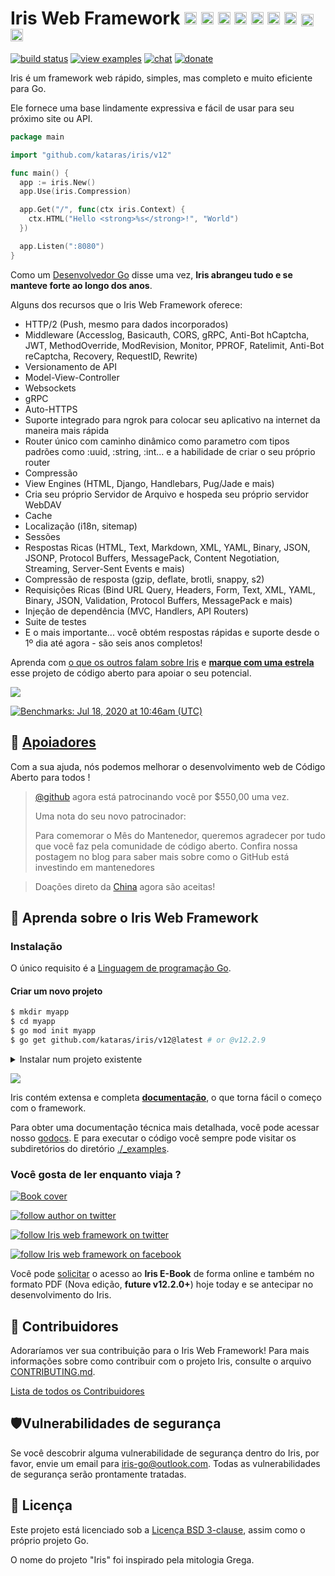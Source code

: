 <!-- [![Black Lives Matter](https://iris-go.com/images/blacklivesmatter_banner.png)](https://support.eji.org/give/153413/#!/donation/checkout)-->

# Iris Web Framework <a href="README_GR.md"><img width="20px" src="https://iris-go.com/images/flag-greece.svg" /></a> <a href="README_FR.md"><img width="20px" src="https://iris-go.com/images/flag-france.svg" /></a> <a href="README_ZH.md"><img width="20px" src="https://iris-go.com/images/flag-china.svg" /></a> <a href="README_ES.md"><img width="20px" src="https://iris-go.com/images/flag-spain.png" /></a> <a href="README_FA.md"><img width="20px" src="https://iris-go.com/images/flag-iran.svg" /></a> <a href="README_RU.md"><img width="20px" src="https://iris-go.com/images/flag-russia.svg" /></a> <a href="README_KO.md"><img width="20px" src="https://iris-go.com/images/flag-south-korea.svg?v=12" /></a> <a href="README_PT_BR.md"><img width="20px" align="center" src="https://www.iris-go.com/images/flag-brazil.svg" /></a> <a href="README_JA.md"><img width="20px" height="20px" src="https://iris-go.com/images/flag-japan.svg" /></a>

[![build status](https://img.shields.io/github/actions/workflow/status/kataras/iris/ci.yml?branch=main&style=for-the-badge)](https://github.com/kataras/iris/actions/workflows/ci.yml) [![view examples](https://img.shields.io/badge/examples%20-270-a83adf.svg?style=for-the-badge&logo=go)](https://github.com/kataras/iris/tree/main/_examples) [![chat](https://img.shields.io/gitter/room/iris_go/community.svg?color=cc2b5e&logo=gitter&style=for-the-badge)](https://gitter.im/iris_go/community) <!--[![FOSSA Status](https://img.shields.io/badge/LICENSE%20SCAN-PASSING❤️-CD2956?style=for-the-badge&logo=fossa)](https://app.fossa.io/projects/git%2Bgithub.com%2Fkataras%2Firis?ref=badge_shield)--> [![donate](https://img.shields.io/badge/support-Iris-blue.svg?style=for-the-badge&logo=paypal)](https://iris-go.com/donate) <!--[![report card](https://img.shields.io/badge/report%20card-a%2B-ff3333.svg?style=for-the-badge)](https://goreportcard.com/report/github.com/kataras/iris)--><!--[![godocs](https://img.shields.io/badge/go-%20docs-488AC7.svg?style=for-the-badge)](https://pkg.go.dev/github.com/kataras/iris/v12@v12.2.9)--> <!-- [![release](https://img.shields.io/badge/release%20-v12.0-0077b3.svg?style=for-the-badge)](https://github.com/kataras/iris/releases) -->

<!-- <a href="https://iris-go.com"> <img align="right" src="https://iris-go.com/images/logo-w169.png"></a> -->

Iris é um framework web rápido, simples, mas completo e muito eficiente para Go.

Ele fornece uma base lindamente expressiva e fácil de usar para seu próximo site ou API.


```go
package main

import "github.com/kataras/iris/v12"

func main() {
  app := iris.New()
  app.Use(iris.Compression)

  app.Get("/", func(ctx iris.Context) {
    ctx.HTML("Hello <strong>%s</strong>!", "World")
  })

  app.Listen(":8080")
}
```

<!-- <details><summary>More with simple Handler</summary>

```go
package main

import "github.com/kataras/iris/v12"

type (
  request struct {
    Firstname string `json:"firstname"`
    Lastname  string `json:"lastname"`
  }

  response struct {
    ID      string `json:"id"`
    Message string `json:"message"`
  }
)

func main() {
  app := iris.New()
  app.Handle("PUT", "/users/{id:uuid}", updateUser)
  app.Listen(":8080")
}

func updateUser(ctx iris.Context) {
  id := ctx.Params().Get("id")

  var req request
  if err := ctx.ReadJSON(&req); err != nil {
    ctx.StopWithError(iris.StatusBadRequest, err)
    return
  }

  resp := response{
    ID:      id,
    Message: req.Firstname + " updated successfully",
  }
  ctx.JSON(resp)
}
```

> Read the [routing examples](https://github.com/kataras/iris/blob/main/_examples/routing) for more!

</details>

<details><summary>Handler with custom input and output arguments</summary>

[![https://github.com/kataras/iris/blob/main/_examples/dependency-injection/basic/main.go](https://user-images.githubusercontent.com/22900943/105253731-b8db6d00-5b88-11eb-90c1-0c92a5581c86.png)](https://twitter.com/iris_framework/status/1234783655408668672)

> Interesting? Read the [examples](https://github.com/kataras/iris/blob/main/_examples/dependency-injection).

</details>

<details><summary>Party Controller (NEW)</summary>

> Head over to the [full running example](https://github.com/kataras/iris/blob/main/_examples/routing/party-controller)!

</details>

<details><summary>MVC</summary>

```go
package main

import (
  "github.com/kataras/iris/v12"
  "github.com/kataras/iris/v12/mvc"
)

type (
  request struct {
    Firstname string `json:"firstname"`
    Lastname  string `json:"lastname"`
  }

  response struct {
    ID      uint64 `json:"id"`
    Message string `json:"message"`
  }
)

func main() {
  app := iris.New()
  mvc.Configure(app.Party("/users"), configureMVC)
  app.Listen(":8080")
}

func configureMVC(app *mvc.Application) {
  app.Handle(new(userController))
}

type userController struct {
  // [...dependencies]
}

func (c *userController) PutBy(id uint64, req request) response {
  return response{
    ID:      id,
    Message: req.Firstname + " updated successfully",
  }
}
```

Want to see more? Navigate through [mvc examples](_examples/mvc)!
</details>


<details><summary>API Guide <strong>HOT</strong></summary>

```go
package main

import (
  // [other packages...]

  "github.com/kataras/iris/v12"
)

func main() {
  iris.NewGuide().
    AllowOrigin("*").
    Compression(true).
    Health(true, "development", "kataras").
    Timeout(0, 20*time.Second, 20*time.Second).
    Middlewares(basicauth.New(...)).
    Services(
        // NewDatabase(),
        // NewPostgresRepositoryRegistry,
        // NewUserService,
    ).
    API("/users", new(UsersAPI)).
    Listen(":80")
}
```

</details>

<br/>

-->

Como um [Desenvolvedor Go](https://twitter.com/dkuye/status/1532087942696554497) disse uma vez, **Iris abrangeu tudo e se manteve forte ao longo dos anos**.

Alguns dos recursos que o Iris Web Framework oferece:

* HTTP/2 (Push, mesmo para dados incorporados)
* Middleware (Accesslog, Basicauth, CORS, gRPC, Anti-Bot hCaptcha, JWT, MethodOverride, ModRevision, Monitor, PPROF, Ratelimit, Anti-Bot reCaptcha, Recovery, RequestID, Rewrite)
* Versionamento de API
* Model-View-Controller
* Websockets
* gRPC
* Auto-HTTPS
* Suporte integrado para ngrok para colocar seu aplicativo na internet da maneira mais rápida
* Router único com caminho dinâmico como parametro com tipos padrões como :uuid, :string, :int... e a habilidade de criar o seu próprio router
* Compressão
* View Engines (HTML, Django, Handlebars, Pug/Jade e mais)
* Cria seu próprio Servidor de Arquivo e hospeda seu próprio servidor WebDAV
* Cache
* Localização (i18n, sitemap)
* Sessões
* Respostas Ricas (HTML, Text, Markdown, XML, YAML, Binary, JSON, JSONP, Protocol Buffers, MessagePack, Content Negotiation, Streaming, Server-Sent Events e mais)
* Compressão de resposta (gzip, deflate, brotli, snappy, s2)
* Requisições Ricas (Bind URL Query, Headers, Form, Text, XML, YAML, Binary, JSON, Validation, Protocol Buffers, MessagePack e mais)
* Injeção de dependência (MVC, Handlers, API Routers)
* Suite de testes
* E o mais importante... você obtém respostas rápidas e suporte desde o 1º dia até agora - são seis anos completos!

Aprenda com [o que os outros falam sobre Iris](https://www.iris-go.com/#review) e **[marque com uma estrela](https://github.com/kataras/iris/stargazers)** esse projeto de código aberto para apoiar o seu potencial.

[![](https://iris-go.com/images/reviews.gif)](https://iris-go.com/testimonials/)

[![Benchmarks: Jul 18, 2020 at 10:46am (UTC)](https://iris-go.com/images/benchmarks.svg)](https://github.com/kataras/server-benchmarks)

## 👑 <a href="https://iris-go.com/donate">Apoiadores</a>

Com a sua ajuda, nós podemos melhorar o desenvolvimento web de Código Aberto para todos !

> [@github](https://github.com/github) agora está patrocinando você por $550,00 uma vez.
>
> Uma nota do seu novo patrocinador: 
>
> Para comemorar o Mês do Mantenedor, queremos agradecer por tudo que você faz pela comunidade de código aberto. Confira nossa postagem no blog para saber mais sobre como o GitHub está investindo em mantenedores

> Doações direto da [China](https://github.com/kataras/iris/issues/1870#issuecomment-1101418349) agora são aceitas!

## 📖 Aprenda sobre o Iris Web Framework

### Instalação

O único requisito é a [Linguagem de programação Go](https://go.dev/dl/).

#### Criar um novo projeto

```sh
$ mkdir myapp
$ cd myapp
$ go mod init myapp
$ go get github.com/kataras/iris/v12@latest # or @v12.2.9
```

<details><summary>Instalar num projeto existente</summary>

```sh
$ cd myapp
$ go get github.com/kataras/iris/v12@latest
```

**Run**

```sh
$ go mod tidy -compat=1.20 # -compat="1.20" for windows.
$ go run .
```

</details>

![](https://www.iris-go.com/images/gifs/install-create-iris.gif)

Iris contém extensa e completa **[documentação](https://www.iris-go.com/docs)**, o que torna fácil o começo com o framework.

<!-- Iris contains extensive and thorough **[wiki](https://github.com/kataras/iris/wiki)** making it easy to get started with the framework. -->

<!-- ![](https://media.giphy.com/media/Ur8iqy9FQfmPuyQpgy/giphy.gif) -->

Para obter uma documentação técnica mais detalhada, você pode acessar nosso [godocs](https://pkg.go.dev/github.com/kataras/iris/v12@main). E para executar o código você sempre pode visitar os subdiretórios do diretório [./_examples](_examples).

### Você gosta de ler enquanto viaja ?

<a href="https://iris-go.com/#book"> <img alt="Book cover" src="https://iris-go.com/images/iris-book-cover-sm.jpg?v=12" /> </a>

[![follow author on twitter](https://img.shields.io/twitter/follow/makismaropoulos?color=3D8AA3&logoColor=3D8AA3&style=for-the-badge&logo=twitter)](https://twitter.com/intent/follow?screen_name=makismaropoulos)

[![follow Iris web framework on twitter](https://img.shields.io/twitter/follow/iris_framework?color=ee7506&logoColor=ee7506&style=for-the-badge&logo=twitter)](https://twitter.com/intent/follow?screen_name=iris_framework)

[![follow Iris web framework on facebook](https://img.shields.io/badge/Follow%20%40Iris.framework-569-2D88FF.svg?style=for-the-badge&logo=facebook)](https://www.facebook.com/iris.framework)

Você pode [solicitar](https://www.iris-go.com/#ebookDonateForm) o acesso ao **Iris E-Book** de forma online e também no formato PDF (Nova edição, **future v12.2.0+**) hoje today e se antecipar no desenvolvimento do Iris.

## 🙌 Contribuidores

Adoraríamos ver sua contribuição para o Iris Web Framework! Para mais informações sobre como contribuir com o projeto Iris, consulte o arquivo [CONTRIBUTING.md](CONTRIBUTING.md).

[Lista de todos os Contribuidores](https://github.com/kataras/iris/graphs/contributors)

## 🛡Vulnerabilidades de segurança

Se você descobrir alguma vulnerabilidade de segurança dentro do Iris, por favor, envie um email para [iris-go@outlook.com](mailto:iris-go@outlook.com). Todas as vulnerabilidades de segurança serão prontamente tratadas.

## 📝 Licença
Este projeto está licenciado sob a [Licença BSD 3-clause](LICENSE), assim como o próprio projeto Go.

O nome do projeto "Iris" foi inspirado pela mitologia Grega.
<!-- ## Stargazers over time

[![Stargazers over time](https://starchart.cc/kataras/iris.svg)](https://starchart.cc/kataras/iris) -->
